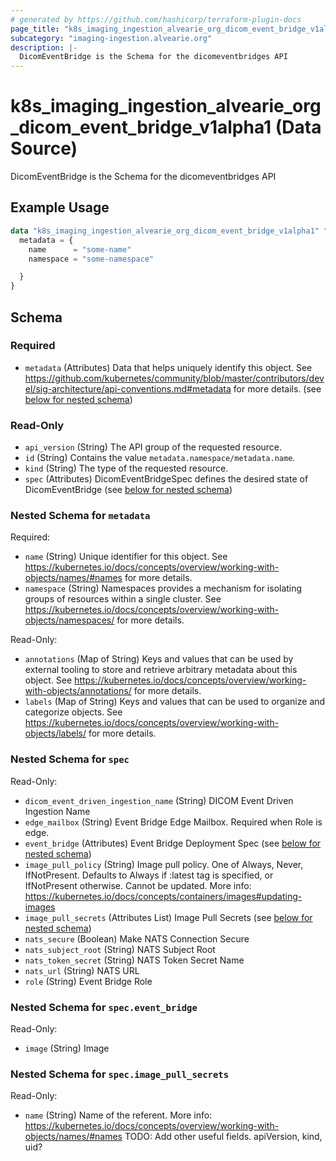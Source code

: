 ```yaml
---
# generated by https://github.com/hashicorp/terraform-plugin-docs
page_title: "k8s_imaging_ingestion_alvearie_org_dicom_event_bridge_v1alpha1 Data Source - terraform-provider-k8s"
subcategory: "imaging-ingestion.alvearie.org"
description: |-
  DicomEventBridge is the Schema for the dicomeventbridges API
---
```


# k8s_imaging_ingestion_alvearie_org_dicom_event_bridge_v1alpha1 (Data Source)

DicomEventBridge is the Schema for the dicomeventbridges API

## Example Usage

```terraform
data "k8s_imaging_ingestion_alvearie_org_dicom_event_bridge_v1alpha1" "example" {
  metadata = {
    name      = "some-name"
    namespace = "some-namespace"

  }
}
```

<!-- schema generated by tfplugindocs -->
## Schema

### Required

- `metadata` (Attributes) Data that helps uniquely identify this object. See https://github.com/kubernetes/community/blob/master/contributors/devel/sig-architecture/api-conventions.md#metadata for more details. (see [below for nested schema](#nestedatt--metadata))

### Read-Only

- `api_version` (String) The API group of the requested resource.
- `id` (String) Contains the value `metadata.namespace/metadata.name`.
- `kind` (String) The type of the requested resource.
- `spec` (Attributes) DicomEventBridgeSpec defines the desired state of DicomEventBridge (see [below for nested schema](#nestedatt--spec))

<a id="nestedatt--metadata"></a>
### Nested Schema for `metadata`

Required:

- `name` (String) Unique identifier for this object. See https://kubernetes.io/docs/concepts/overview/working-with-objects/names/#names for more details.
- `namespace` (String) Namespaces provides a mechanism for isolating groups of resources within a single cluster. See https://kubernetes.io/docs/concepts/overview/working-with-objects/namespaces/ for more details.

Read-Only:

- `annotations` (Map of String) Keys and values that can be used by external tooling to store and retrieve arbitrary metadata about this object. See https://kubernetes.io/docs/concepts/overview/working-with-objects/annotations/ for more details.
- `labels` (Map of String) Keys and values that can be used to organize and categorize objects. See https://kubernetes.io/docs/concepts/overview/working-with-objects/labels/ for more details.


<a id="nestedatt--spec"></a>
### Nested Schema for `spec`

Read-Only:

- `dicom_event_driven_ingestion_name` (String) DICOM Event Driven Ingestion Name
- `edge_mailbox` (String) Event Bridge Edge Mailbox. Required when Role is edge.
- `event_bridge` (Attributes) Event Bridge Deployment Spec (see [below for nested schema](#nestedatt--spec--event_bridge))
- `image_pull_policy` (String) Image pull policy. One of Always, Never, IfNotPresent. Defaults to Always if :latest tag is specified, or IfNotPresent otherwise. Cannot be updated. More info: https://kubernetes.io/docs/concepts/containers/images#updating-images
- `image_pull_secrets` (Attributes List) Image Pull Secrets (see [below for nested schema](#nestedatt--spec--image_pull_secrets))
- `nats_secure` (Boolean) Make NATS Connection Secure
- `nats_subject_root` (String) NATS Subject Root
- `nats_token_secret` (String) NATS Token Secret Name
- `nats_url` (String) NATS URL
- `role` (String) Event Bridge Role

<a id="nestedatt--spec--event_bridge"></a>
### Nested Schema for `spec.event_bridge`

Read-Only:

- `image` (String) Image


<a id="nestedatt--spec--image_pull_secrets"></a>
### Nested Schema for `spec.image_pull_secrets`

Read-Only:

- `name` (String) Name of the referent. More info: https://kubernetes.io/docs/concepts/overview/working-with-objects/names/#names TODO: Add other useful fields. apiVersion, kind, uid?
